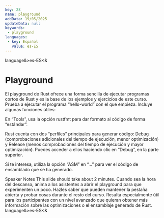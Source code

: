 ```yaml
---
key: 28
name: playground
addData: 19/05/2025
updateData: null
keywords: 
 - playground
languages:
 - key: Español
   value: es-ES
---
```

language&>es-ES<&
# Playground
El playground de Rust ofrece una forma sencilla de ejecutar programas cortos de Rust y es la base de los ejemplos y ejercicios de este curso. Prueba a ejecutar el programa “hello-world” con el que empieza. Incluye algunas funciones útiles:

En “Tools”, usa la opción rustfmt para dar formato al código de forma “estándar”.

Rust cuenta con dos “perfiles” principales para generar código: Debug (comprobaciones adicionales del tiempo de ejecución, menor optimización) y Release (menos comprobaciones del tiempo de ejecución y mayor optimización). Puedes acceder a ellos haciendo clic en “Debug”, en la parte superior.

Si te interesa, utiliza la opción “ASM” en “…” para ver el código de ensamblado que se ha generado.

Speaker Notes
This slide should take about 2 minutes.
Cuando sea la hora del descanso, anima a los asistentes a abrir el playground para que experimenten un poco. Hazles saber que pueden mantener la
pestaña abierta y probar cosas durante el resto del curso. Resulta especialmente útil para los participantes con un nivel avanzado que quieran obtener
más información sobre las optimizaciones o el ensamblaje generado de Rust.
language&>es-ES<&